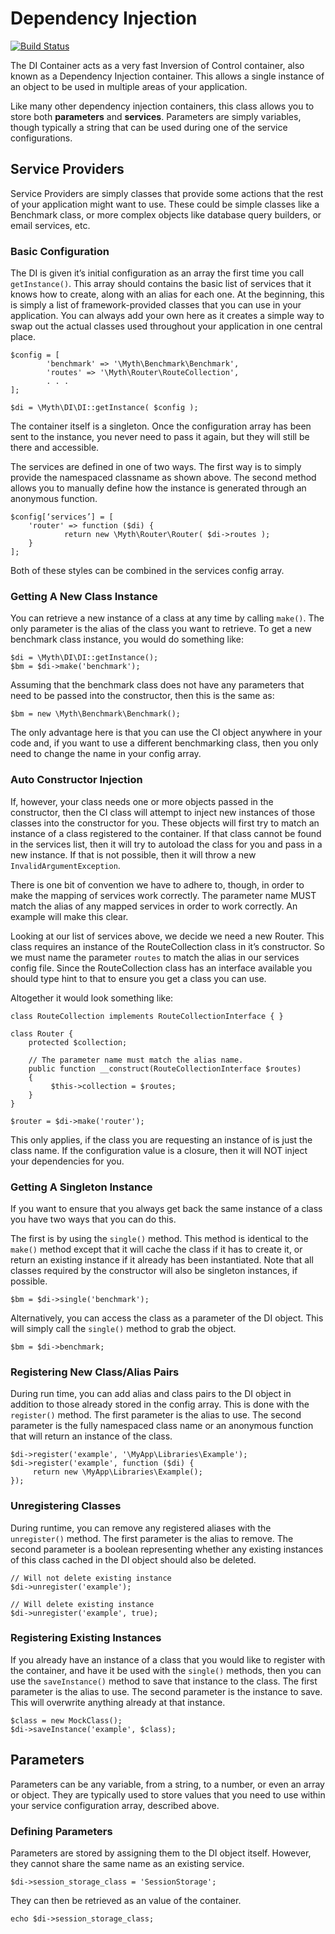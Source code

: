# Dependency Injection

[![Build Status](https://travis-ci.org/newmythmedia/di.svg?branch=develop)](https://travis-ci.org/newmythmedia/di)

The DI Container acts as a very fast Inversion of Control container, also known as a Dependency Injection container. This allows a single instance of an object to be used in multiple areas of your application.

Like many other dependency injection containers, this class allows you to store both **parameters** and **services**. Parameters are simply variables, though typically a string that can be used during one of the service configurations.

## Service Providers
Service Providers are simply classes that provide some actions that the rest of your application might want to use. These could be simple classes like a Benchmark class, or more complex objects like database query builders, or email services, etc. 

### Basic Configuration
The DI is given it’s initial configuration as an array the first time you call `getInstance()`. This array should contains the basic list of services that it knows how to create, along with an alias for each one. At the beginning, this is simply a list of framework-provided classes that you can use in your application. You can always add your own here as it creates a simple way to swap out the actual classes used throughout your application in one central place.

	$config = [
			'benchmark' => '\Myth\Benchmark\Benchmark',
			'routes' => '\Myth\Router\RouteCollection',
			. . .
	];

	$di = \Myth\DI\DI::getInstance( $config );

The container itself is a singleton. Once the configuration array has been sent to the instance, you never need to pass it again, but they will still be there and accessible.

The services are defined in one of two ways. The first way is to simply provide the namespaced classname as shown above. The second method allows you to manually define how the instance is generated through an anonymous function.

	$config[‘services’] = [
		'router' => function ($di) {
				return new \Myth\Router\Router( $di->routes );
		}
	];

Both of these styles can be combined in the services config array.

### Getting A New Class Instance
You can retrieve a new instance of a class at any time by calling `make()`. The only parameter is the alias of the class you want to retrieve. To get a new benchmark class instance, you would do something like: 

	$di = \Myth\DI\DI::getInstance();
	$bm = $di->make('benchmark');

Assuming that the benchmark class does not have any parameters that need to be passed into the constructor, then this is the same as: 

	$bm = new \Myth\Benchmark\Benchmark();

The only advantage here is that you can use the CI object anywhere in your code and, if you want to use a different benchmarking class, then you only need to change the name in your config array. 

### Auto Constructor Injection
If, however, your class needs one or more objects passed in the constructor, then the CI class will attempt to inject new instances of those classes into the constructor for you. These objects will first try to match an instance of a class registered to the container. If that class cannot be found in the services list, then it will try to autoload the class for you and pass in a new instance. If that is not possible, then it will throw a new `InvalidArgumentException`.

There is one bit of convention we have to adhere to, though, in order to make the mapping of services work correctly. The parameter name MUST match the alias of any mapped services in order to work correctly. An example will make this clear. 

Looking at our list of services above, we decide we need a new Router. This class requires an instance of the RouteCollection class in it’s constructor. So we must name the parameter `routes` to match the alias in our services config file. Since the RouteCollection class has an interface available you should type hint to that to ensure you get a class you can use.

Altogether it would look something like: 

	class RouteCollection implements RouteCollectionInterface { } 
	
	class Router {
		protected $collection;
	
		// The parameter name must match the alias name. 
		public function __construct(RouteCollectionInterface $routes)
		{ 
			 $this->collection = $routes;
		}
	}
	 
	$router = $di->make('router');

This only applies, if the class you are requesting an instance of is just the class name. If the configuration value is a closure, then it will NOT inject your dependencies for you. 

### Getting A Singleton Instance
If you want to ensure that you always get back the same instance of a class you have two ways that you can do this. 

The first is by using the `single()` method. This method is identical to the `make()` method except that it will cache the class if it has to create it, or return an existing instance if it already has been instantiated. Note that all classes required by the constructor will also be singleton instances, if possible. 

	$bm = $di->single('benchmark');

Alternatively, you can access the class as a parameter of the DI object. This will simply call the `single()` method to grab the object.

	$bm = $di->benchmark;

### Registering New Class/Alias Pairs
During run time, you can add alias and class pairs to the DI object in addition to those already stored in the config array. This is done with the `register()` method. The first parameter is the alias to use. The second parameter is the fully namespaced class name or an anonymous function that will return an instance of the class.

	$di->register('example', '\MyApp\Libraries\Example');
	$di->register('example', function ($di) {
		 return new \MyApp\Libraries\Example();
	});

### Unregistering Classes
During runtime, you can remove any registered aliases with the `unregister()` method. The first parameter is the alias to remove. The second parameter is a boolean representing whether any existing instances of this class cached in the DI object should also be deleted.

	// Will not delete existing instance
	$di->unregister('example');
	 
	// Will delete existing instance
	$di->unregister('example', true);

### Registering Existing Instances
If you already have an instance of a class that you would like to register with the container, and have it be used with the `single()` methods, then you can use the `saveInstance()` method to save that instance to the class. The first parameter is the alias to use. The second parameter is the instance to save. This will overwrite anything already at that instance. 

	$class = new MockClass();
	$di->saveInstance('example', $class);

## Parameters
Parameters can be any variable, from a string, to a number, or even an array or object. They are typically used to store values that you need to use within your service configuration array, described above. 

### Defining Parameters
Parameters are stored by assigning them to the DI object itself. However, they cannot share the same name as an existing service.

	$di->session_storage_class = 'SessionStorage';
	
They can then be retrieved as an value of the container. 

	echo $di->session_storage_class;


